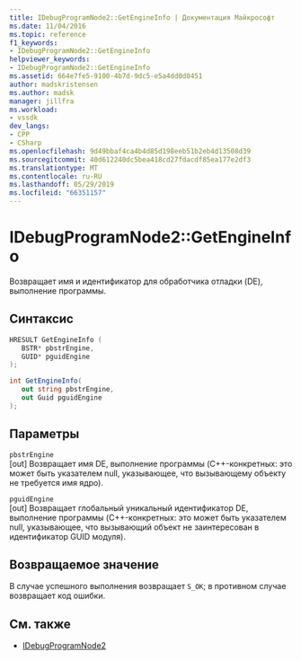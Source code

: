 ```yaml
---
title: IDebugProgramNode2::GetEngineInfo | Документация Майкрософт
ms.date: 11/04/2016
ms.topic: reference
f1_keywords:
- IDebugProgramNode2::GetEngineInfo
helpviewer_keywords:
- IDebugProgramNode2::GetEngineInfo
ms.assetid: 664e7fe5-9100-4b7d-9dc5-e5a4dd0d0451
author: madskristensen
ms.author: madsk
manager: jillfra
ms.workload:
- vssdk
dev_langs:
- CPP
- CSharp
ms.openlocfilehash: 9d49bbaf4ca4b4d85d198eeb51b2eb4d13508d39
ms.sourcegitcommit: 40d612240dc5bea418cd27fdacdf85ea177e2df3
ms.translationtype: MT
ms.contentlocale: ru-RU
ms.lasthandoff: 05/29/2019
ms.locfileid: "66351157"
---
```

# <a name="idebugprogramnode2getengineinfo"></a>IDebugProgramNode2::GetEngineInfo
Возвращает имя и идентификатор для обработчика отладки (DE), выполнение программы.

## <a name="syntax"></a>Синтаксис

```cpp
HRESULT GetEngineInfo ( 
   BSTR* pbstrEngine,
   GUID* pguidEngine
);
```

```csharp
int GetEngineInfo(
   out string pbstrEngine,
   out Guid pguidEngine
);
```

## <a name="parameters"></a>Параметры
`pbstrEngine`\
[out] Возвращает имя DE, выполнение программы (C++-конкретных: это может быть указателем null, указывающее, что вызывающему объекту не требуется имя ядро).

`pguidEngine`\
[out] Возвращает глобальный уникальный идентификатор DE, выполнение программы (C++-конкретных: это может быть указателем null, указывающее, что вызывающий объект не заинтересован в идентификатор GUID модуля).

## <a name="return-value"></a>Возвращаемое значение
 В случае успешного выполнения возвращает `S_OK`; в противном случае возвращает код ошибки.

## <a name="see-also"></a>См. также
- [IDebugProgramNode2](../../../extensibility/debugger/reference/idebugprogramnode2.md)